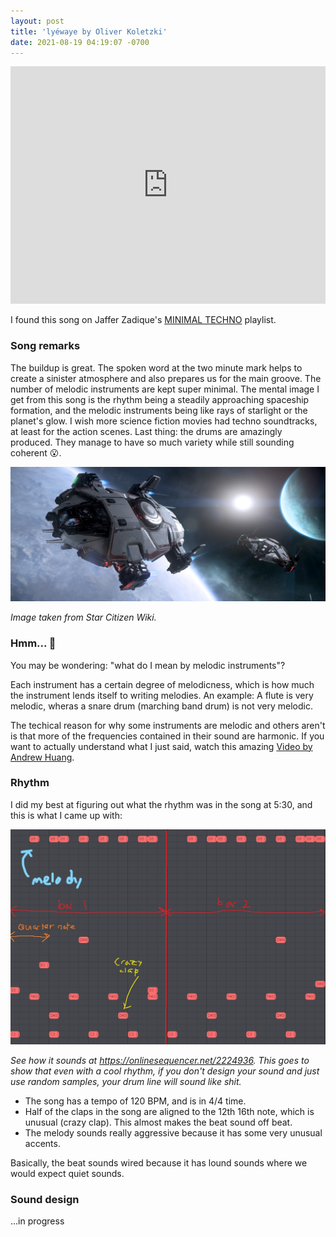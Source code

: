 ```yaml
---
layout: post
title: 'lyéwaye by Oliver Koletzki'
date: 2021-08-19 04:19:07 -0700
---
```


<iframe src="https://open.spotify.com/embed/track/38qAaZpFyxhPoLnsr6d7bX" width="100%" height="380" frameBorder="0" allowtransparency="true" allow="encrypted-media"></iframe>

I found this song on Jaffer Zadique's [MINIMAL TECHNO](https://open.spotify.com/playlist/2ykuxry1HpxMtEDhBwnyaj?si=12dd5c00e81147dd) playlist.

### Song remarks

The buildup is great. The spoken word at the two minute mark helps to create a sinister atmosphere and also prepares us for the main groove. The number of melodic instruments are kept super minimal. The mental image I get from this song is the rhythm being a steadily approaching spaceship formation, and the melodic instruments being like rays of starlight or the planet's glow. I wish more science fiction movies had techno soundtracks, at least for the action scenes. Last thing: the drums are amazingly produced. They manage to have so much variety while still sounding coherent 😮.

![Spaceships](/assets/lyewaye/spaceships.jpg)

_Image taken from Star Citizen Wiki._

### Hmm... 🤔

You may be wondering: "what do I mean by melodic instruments"?

Each instrument has a certain degree of melodicness, which is how much the instrument lends itself to writing melodies. An example: A flute is very melodic, wheras a snare drum (marching band drum) is not very melodic.

The techical reason for why some instruments are melodic and others aren't is that more of the frequencies contained in their sound are harmonic. If you want to actually understand what I just said, watch this amazing [Video by Andrew Huang]("https://www.youtube.com/watch?v=Wx_kugSemfY").

### Rhythm

I did my best at figuring out what the rhythm was in the song at 5:30, and this is what I came up with:

![Piano roll rhythm](/assets/lyewaye/rhythm.jpg)

*See how it sounds at <https://onlinesequencer.net/2224936>. This goes to show that even with a cool rhythm, if you don't design your sound and just use random samples, your drum line will sound like shit.*

- The song has a tempo of 120 BPM, and is in 4/4 time.
- Half of the claps in the song are aligned to the 12th 16th note, which is unusual (crazy clap). This almost makes the beat sound off beat.
- The melody sounds really aggressive because it has some very unusual accents.

Basically, the beat sounds wired because it has lound sounds where we would expect quiet sounds.

### Sound design
...in progress